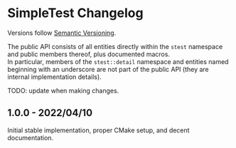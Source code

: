 # SimpleTest Changelog

Versions follow [Semantic Versioning](https://semver.org/spec/v2.0.0.html).

The public API consists of all entities directly within the `stest` namespace and public members thereof, plus documented macros.  
In particular, members of the `stest::detail` namespace and entities named beginning with an underscore are not part of the public API (they are internal implementation details).

TODO: update when making changes.

## 1.0.0 - 2022/04/10

Initial stable implementation, proper CMake setup, and decent documentation.
